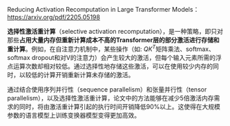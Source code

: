 



Reducing Activation Recomputation in Large Transformer Models：https://arxiv.org/pdf/2205.05198

**选择性激活重计算**（selective activation recomputation），是一种策略，即只对那些**占用大量内存但重新计算成本不高的Transformer层的部分激活进行存储和重计算**。例如，在自注意力机制中，某些操作（如: $QK^T$矩阵乘法、softmax、softmax dropout和对V的注意力）会产生较大的激活，但每个输入元素所需的浮点运算次数却相对较低。通过选择性地存储这些激活，可以在使用较少内存的同时，以较低的计算开销重新计算未存储的激活。



通过结合使用序列并行性（sequence parallelism）和张量并行性（tensor parallelism），以及选择性激活重计算，论文中的方法能够在减少5倍激活内存需求的同时，将由激活重计算引起的执行时间开销降低90%以上。这使得在大规模参数的语言模型上训练变换器模型变得更加高效。





